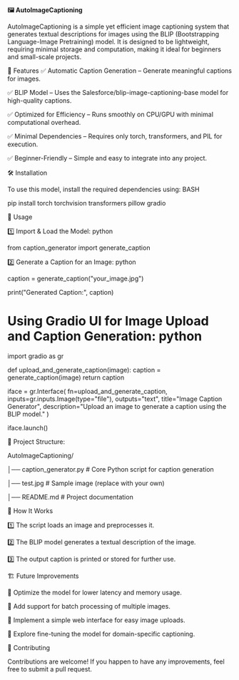 **🖼️ AutoImageCaptioning**

AutoImageCaptioning is a simple yet efficient image captioning system that generates textual descriptions for images using the BLIP (Bootstrapping Language-Image Pretraining) model. It is designed to be lightweight, requiring minimal storage and computation, making it ideal for beginners and small-scale projects.

🚀 Features
✅ Automatic Caption Generation – Generate meaningful captions for images.

✅ BLIP Model – Uses the Salesforce/blip-image-captioning-base model for high-quality captions.

✅ Optimized for Efficiency – Runs smoothly on CPU/GPU with minimal computational overhead.

✅ Minimal Dependencies – Requires only torch, transformers, and PIL for execution.

✅ Beginner-Friendly – Simple and easy to integrate into any project.

🛠️ Installation

To use this model, install the required dependencies using: BASH

pip install torch torchvision transformers pillow gradio


📸 Usage

1️⃣ Import & Load the Model: python

from caption_generator import generate_caption


2️⃣ Generate a Caption for an Image: python


caption = generate_caption("your_image.jpg")

print("Generated Caption:", caption)


# Using Gradio UI for Image Upload and Caption Generation: python

import gradio as gr

def upload_and_generate_caption(image):
    caption = generate_caption(image)
    return caption

iface = gr.Interface(
    fn=upload_and_generate_caption,
    inputs=gr.inputs.Image(type="file"),
    outputs="text",
    title="Image Caption Generator",
    description="Upload an image to generate a caption using the BLIP model."
)

iface.launch()


📂 Project Structure: 


AutoImageCaptioning/

│── caption_generator.py  # Core Python script for caption generation  

│── test.jpg              # Sample image (replace with your own)  

│── README.md             # Project documentation



🎯 How It Works

1️⃣ The script loads an image and preprocesses it.

2️⃣ The BLIP model generates a textual description of the image.

3️⃣ The output caption is printed or stored for further use.



🏗️ Future Improvements

🔹 Optimize the model for lower latency and memory usage.

🔹 Add support for batch processing of multiple images.

🔹 Implement a simple web interface for easy image uploads.

🔹 Explore fine-tuning the model for domain-specific captioning.

🤝 Contributing

Contributions are welcome! If you happen to have any improvements, feel free to submit a pull request.


